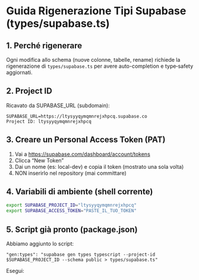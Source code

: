 # Guida Rigenerazione Tipi Supabase (types/supabase.ts)

## 1. Perché rigenerare
Ogni modifica allo schema (nuove colonne, tabelle, rename) richiede la rigenerazione di `types/supabase.ts` per avere auto-completion e type‑safety aggiornati.

## 2. Project ID
Ricavato da SUPABASE_URL (subdomain):
```
SUPABASE_URL=https://ltysyyqymqmnrejxhpcq.supabase.co
Project ID: ltysyyqymqmnrejxhpcq
```

## 3. Creare un Personal Access Token (PAT)
1. Vai a https://supabase.com/dashboard/account/tokens
2. Clicca “New Token”
3. Dai un nome (es: local-dev) e copia il token (mostrato una sola volta)
4. NON inserirlo nel repository (mai committare)

## 4. Variabili di ambiente (shell corrente)
```bash
export SUPABASE_PROJECT_ID="ltysyyqymqmnrejxhpcq"
export SUPABASE_ACCESS_TOKEN="PASTE_IL_TUO_TOKEN"
```

## 5. Script già pronto (package.json)
Abbiamo aggiunto lo script:
```
"gen:types": "supabase gen types typescript --project-id $SUPABASE_PROJECT_ID --schema public > types/supabase.ts"
```

Esegui:
```bash
